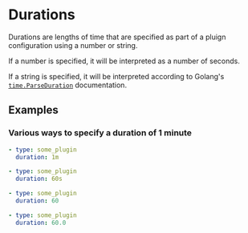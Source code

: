 # Durations

Durations are lengths of time that are specified as part of a pluign configuration using a number or string.

If a number is specified, it will be interpreted as a number of seconds.

If a string is specified, it will be interpreted according to Golang's [`time.ParseDuration`](https://golang.org/src/time/format.go?s=40541:40587#L1369) documentation.

## Examples

### Various ways to specify a duration of 1 minute

```yaml
- type: some_plugin
  duration: 1m
```

```yaml
- type: some_plugin
  duration: 60s
```

```yaml
- type: some_plugin
  duration: 60
```

```yaml
- type: some_plugin
  duration: 60.0
```
